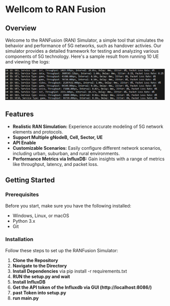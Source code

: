 # Wellcom to RAN Fusion

## Overview

Welcome to the RANFusion (RAN) Simulator, a simple tool that simulates the behavior and performance of 5G networks, such as handover activies. Our simulator provides a detailed framework for testing and analyzing various components of 5G technology. Here's a sample result from running 10 UE and viewing the logs:

![Example Image](images/log.png)

## Features

- **Realistic RAN Simulation:** Experience accurate modeling of 5G network elements and protocols.
- **Support Multiple gNodeB, Cell, Sector, UE**
- **API Enable**
- **Customizable Scenarios:** Easily configure different network scenarios, including urban, suburban, and rural environments.
- **Performance Metrics via InfluxDB:** Gain insights with a range of metrics like throughput, latency, and packet loss.

## Getting Started

### Prerequisites

Before you start, make sure you have the following installed:
- Windows, Linux, or macOS
- Python 3.x
- Git

### Installation

Follow these steps to set up the RANFusion Simulator:

1. **Clone the Repository**
2. **Navigate to the Directory**
3. **Install Dependencies**
   via pip install -r requirements.txt
5. **RUN the setup.py and wait**
6. **Install InfluxDB**
7. **Get the API token of the Influxdb via GUI (http://localhost:8086/)**
8. **past Token into setup.py**
9. **run main.py**
   
   




   
